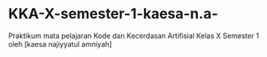 # KKA-X-semester-1-kaesa-n.a-
Praktikum mata pelajaran Kode dan Kecerdasan Artifisial Kelas X  Semester 1 oleh [kaesa najiyyatul amniyah]

